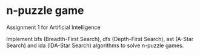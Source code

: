 # n-puzzle game

Assignment 1 for Artificial Intelligence

Implement bfs (Breadth-First Search), dfs (Depth-First Search), ast (A-Star Search) and ida (IDA-Star Search) algorithms to solve n-puzzle games.
